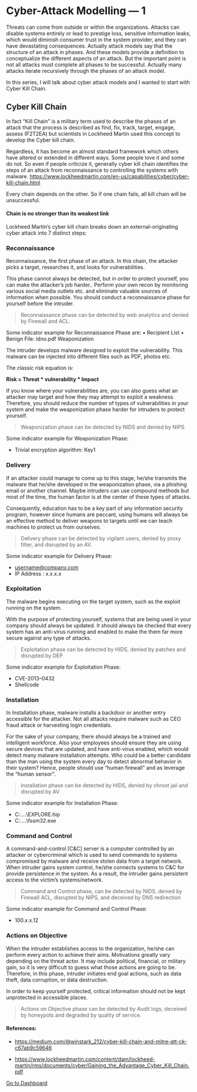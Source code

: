 # Cyber-Attack Modelling — 1

Threats can come from outside or within the organizations. Attacks can disable systems entirely or lead to prestige loss, sensitive information leaks, which would diminish consumer trust in the system provider, and they can have devastating consequences. Actually attack models say that the structure of an attack in phases. And these models provide a definition to conceptualize the different aspects of an attack. But the important point is not all attacks must complete all phases to be successful. Actually many attacks iterate recursively through the phases of an attack model.

In this series, I will talk about cyber attack models and I wanted to start with Cyber Kill Chain.
## Cyber Kill Chain

In fact “Kill Chain” is a military term used to describe the phases of an attack that the process is described as find, fix, track, target, engage, assess (F2T2EA) but scientists in Lockheed Martin used this concept to develop the Cyber kill chain.

Regardless, it has become an almost standard framework which others have altered or extended in different ways. Some people love it and some do not. So even if people criticize it, generally cyber kill chain identifies the steps of an attack from reconnaissance to controlling the systems with malware.
https://www.lockheedmartin.com/en-us/capabilities/cyber/cyber-kill-chain.html

Every chain depends on the other. So if one chain fails, all kill chain will be unsuccessful. 

#### **Chain is no stronger than its weakest link**
  
Lockheed Martin’s cyber kill chain breaks down an external-originating cyber attack into 7 distinct steps:
### Reconnaissance

Reconnaissance, the first phase of an attack. In this chain, the attacker picks a target, researches it, and looks for vulnerabilities.

This phase cannot always be detected, but in order to protect yourself, you can make the attacker’s job harder.. Perform your own recon by monitoring various social media outlets etc. and eliminate valuable sources of information when possible. You should conduct a reconnaissance phase for yourself before the intruder.

> Reconnaissance phase can be detected by web analytics and denied by Firewall and ACL.

Some indicator example for Reconnaissance Phase are:
• Recipient List
• Benign File: idno.pdf
Weaponization

The intruder develops malware designed to exploit the vulnerability. This malware can be injected into different files such as PDF, photos etc.

The classic risk equation is:

**Risk = Threat * vulnerability * Impact**

If you know where your vulnerabilities are, you can also guess what an attacker may target and how they may attempt to exploit a weakness. Therefore, you should reduce the number of types of vulnerabilities in your system and make the weaponization phase harder for intruders to protect yourself.

>Weaponization phase can be detected by NIDS and denied by NIPS.

Some indicator example for Weaponization Phase:
- Trivial encryption algorithm: Key1 

### Delivery

If an attacker could manage to come up to this stage, he/she transmits the malware that he/she developed in the weaponization phase, via a phishing email or another channel. Maybe intruders can use compound methods but most of the time, the human factor is at the center of these types of attacks.

Consequently, education has to be a key part of any information security program, however since humans are peccant, using humans will always be an effective method to deliver weapons to targets until we can teach machines to protect us from ourselves.

> Delivery phase can be detected by vigilant users, denied by proxy filter, and disrupted by an AV.

Some indicator example for Delivery Phase:
- username@company.com
- IP Address : x.x.x.x

### Exploitation

The malware begins executing on the target system, such as the exploit running on the system.

With the purpose of protecting yourself, systems that are being used in your company should always be updated. It should always be checked that every system has an anti-virus running and enabled to make the them far more secure against any type of attacks.

> Exploitation phase can be detected by HIDS, denied by patches and disrupted by DEP

Some indicator example for Exploitation Phase:
- CVE-2013–0432
- Shellcode

### Installation

In Installation phase, malware installs a backdoor or another entry accessible for the attacker. Not all attacks require malware such as CEO fraud attack or harvesting login credentials.

For the sake of your company, there should always be a trained and intelligent workforce. Also your employees should ensure they are using secure devices that are updated, and have anti-virus enabled, which would detect many malware installation attempts. Who could be a better candidate than the man using the system every day to detect abnormal behavior in their system? Hence, people should use “human firewall” and as leverage the “human sensor”.

> Installation phase can be detected by HIDS, denied by chroot jail and disrupted by AV

Some indicator example for Installation Phase:
- C:\..\..\EXPLORE.hip
- C:\..\..\fssm32.exe

### Command and Control

A command-and-control [C&C] server is a computer controlled by an attacker or cybercriminal which is used to send commands to systems compromised by malware and receive stolen data from a target network. When intruder gains system control, he/she connects systems to C&C for provide persistence in the system. As a result, the intruder gains persistent access to the victim’s systems/network.

> Command and Control phase, can be detected by NIDS, denied by Firewall ACL, disrupted by NIPS, and deceived by DNS redirection

Some indicator example for Command and Control Phase:
- 100.x.x.12

### Actions on Objective

When the intruder establishes access to the organization, he/she can perform every action to achieve their aims. Motivations greatly vary depending on the threat actor. It may include political, financial, or military gain, so it is very difficult to guess what those actions are going to be. Therefore, in this phase, intruder initiates end goal actions, such as data theft, data corruption, or data destruction.

In order to keep yourself protected, critical information should not be kept unprotected in accessible places.

> Actions on Objective phase can be detected by Audit logs, deceived by honeypots and degraded by quality of service.

#### References:

- https://medium.com/@winstark_212/cyber-kill-chain-and-mitre-att-ck-c67ab9c59646

- https://www.lockheedmartin.com/content/dam/lockheed-martin/rms/documents/cyber/Gaining_the_Advantage_Cyber_Kill_Chain.pdf

[Go to Dashboard](https://mergenhan.github.io/index.html)

